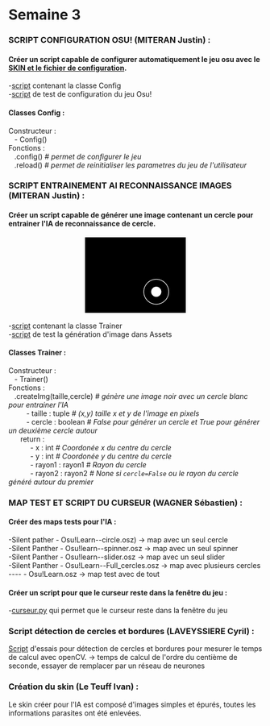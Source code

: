 ﻿# Semaine 3  


### SCRIPT CONFIGURATION OSU! (MITERAN Justin) :  
#### Créer un script capable de configurer automatiquement le jeu osu avec le [SKIN et le fichier de configuration](../../Osu!Learn/Assets/config).  
  -[script](../../Osu!Learn/Code/utilitaire/config/configOsu.py) contenant la classe Config  
  -[script](../../Osu!Learn/Code/utilitaire/config/testConfig.py) de test de configuration du jeu Osu!  

#### Classes Config :  
Constructeur :  
      &nbsp;&nbsp;&nbsp;- Config()  
Fonctions :  
      &nbsp;&nbsp;&nbsp;.config() *# permet de configurer le jeu*  
      &nbsp;&nbsp;&nbsp;.reload() *# permet de reinitialiser les parametres du jeu de l'utilisateur*  
      
### SCRIPT ENTRAINEMENT AI RECONNAISSANCE IMAGES (MITERAN Justin) :  
#### Créer un script capable de générer une image contenant un cercle pour entrainer l'IA de reconnaissance de cercle.
<p align="center"><img src="../../Osu!Learn/Assets/imgAiTrainer/img.png" width="200px"></p>

  -[script](../../Osu!Learn/Code/utilitaire/imgAiTrainer/imgAiTrainer.py) contenant la classe Trainer  
  -[script](../../Osu!Learn/Code/utilitaire/imgAiTrainer/testImgAiTrainer.py) de test la génération d'image dans Assets  

#### Classes Trainer :  
Constructeur :  
      &nbsp;&nbsp;&nbsp;- Trainer()  
Fonctions :  
      &nbsp;&nbsp;&nbsp;.createImg(taille,cercle) *# génère une image noir avec un cercle blanc pour entrainer l'IA*  
      &nbsp;&nbsp;&nbsp;&nbsp;&nbsp;&nbsp;&nbsp;&nbsp;&nbsp;- taille : tuple *# (x,y) taille x et y de l'image en pixels*  
      &nbsp;&nbsp;&nbsp;&nbsp;&nbsp;&nbsp;&nbsp;&nbsp;&nbsp;- cercle : boolean *# False pour générer un cercle et True pour générer un deuxième cercle autour*  
      &nbsp;&nbsp;&nbsp;&nbsp;&nbsp;&nbsp;return :  
      &nbsp;&nbsp;&nbsp;&nbsp;&nbsp;&nbsp;&nbsp;&nbsp;&nbsp;&nbsp;&nbsp;- x : int *# Coordonée x du centre du cercle*  
      &nbsp;&nbsp;&nbsp;&nbsp;&nbsp;&nbsp;&nbsp;&nbsp;&nbsp;&nbsp;&nbsp;- y : int *# Coordonée y du centre du cercle*  
      &nbsp;&nbsp;&nbsp;&nbsp;&nbsp;&nbsp;&nbsp;&nbsp;&nbsp;&nbsp;&nbsp;- rayon1 : rayon1 *# Rayon du cercle*  
      &nbsp;&nbsp;&nbsp;&nbsp;&nbsp;&nbsp;&nbsp;&nbsp;&nbsp;&nbsp;&nbsp;- rayon2 : rayon2 *# None si ```cercle=False``` ou le rayon du cercle généré autour du premier*  
      
### MAP TEST ET SCRIPT DU CURSEUR (WAGNER Sébastien) :  
#### Créer des maps tests pour l'IA :  
  -Silent pather - Osu!Learn--circle.osz) -> map avec un seul cercle  
  -Silent Panther - Osu!learn--spinner.osz -> map avec un seul spinner  
  -Silent Panther - Osu!learn--slider.osz -> map avec un seul slider  
  -Silent Panther - Osu!Learn--Full_cercles.osz -> map avec plusieurs cercles  
  ---- - Osu!Learn.osz -> map test avec de tout  

#### Créer un script pour que le curseur reste dans la fenêtre du jeu :  
  -[curseur.py](../../Osu!Learn/Code/utilitaire/curseur.py) qui permet que le curseur reste dans la fenêtre du jeu
  
  
### Script détection de cercles et bordures (LAVEYSSIERE Cyril) :
[Script](../Osu!Learn/Code/circleDetection) d'essais pour détection de cercles et bordures pour mesurer le temps de calcul avec openCV.
	-> temps de calcul de l'ordre du centième de seconde, essayer de remplacer par un réseau de neurones

### Création du skin (Le Teuff Ivan) :  
Le skin créer pour l'IA est composé d'images simples et épurés, toutes les informations parasites ont été enlevées.
